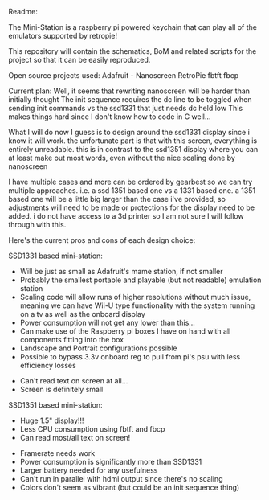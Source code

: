 Readme:

The Mini-Station is a raspberry pi powered keychain that can play all of the emulators supported by retropie!

This repository will contain the schematics, BoM and related scripts for the project so that it can be easily reproduced.

Open source projects used:
Adafruit - Nanoscreen
RetroPie
fbtft
fbcp




Current plan:
Well, it seems that rewriting nanoscreen will be harder than initially thought
The init sequence requires the dc line to be toggled when sending init commands vs the ssd1331 that just needs dc held low
This makes things hard since I don't know how to code in C well...

What I will do now I guess is to design around the ssd1331 display since i know it will work. the unfortunate part is that with this screen, everything is entirely unreadable. this is in contrast to the ssd1351 display where you can at least make out most words, even without the nice scaling done by nanoscreen

I have multiple cases and more can be ordered by gearbest so we can try multiple approaches. i.e. a ssd 1351 based one vs a 1331 based one. a 1351 based one will be a little big larger than the case i've provided, so adjustments will need to be made or protections for the display need to be added. i do not have access to a 3d printer so I am not sure I will follow through with this.

Here's the current pros and cons of each design choice:

SSD1331 based mini-station:
+ Will be just as small as Adafruit's mame station, if not smaller
+ Probably the smallest portable and playable (but not readable) emulation station
+ Scaling code will allow runs of higher resolutions without much issue, meaning we can have Wii-U type functionality with the system running on a tv as well as the onboard display
+ Power consumption will not get any lower than this...
+ Can make use of the Raspberry pi boxes I have on hand with all components fitting into the box
+ Landscape and Portrait configurations possible
+ Possible to bypass 3.3v onboard reg to pull from pi's psu with less efficiency losses
- Can't read text on screen at all...
- Screen is definitely small

SSD1351 based mini-station:
+ Huge 1.5" display!!!
+ Less CPU consumption using fbtft and fbcp
+ Can read most/all text on screen!
- Framerate needs work
- Power consumption is significantly more than SSD1331
- Larger battery needed for any usefulness
- Can't run in parallel with hdmi output since there's no scaling
- Colors don't seem as vibrant (but could be an init sequence thing)

